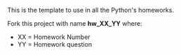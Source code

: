 This is the template to use in all the Python's homeworks.

Fork this project with name **hw_XX_YY** where:
- XX = Homework Number
- YY = Homework question


